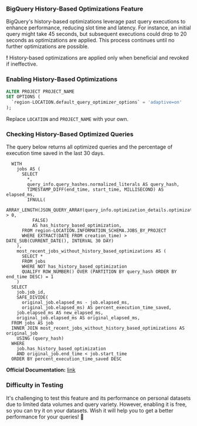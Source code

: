 ### BigQuery History-Based Optimizations Feature

BigQuery's history-based optimizations leverage past query executions to enhance performance, reducing slot time and latency. For instance, an initial query might take 45 seconds, but subsequent executions could drop to 20 seconds as optimizations are applied. This process continues until no further optimizations are possible.

**!** History-based optimizations are applied only when beneficial and revoked if ineffective.


### Enabling History-Based Optimizations

```sql
ALTER PROJECT PROJECT_NAME
SET OPTIONS (
  `region-LOCATION.default_query_optimizer_options` = 'adaptive=on'
);
```

Replace `LOCATION` and `PROJECT_NAME` with your own.


### Checking History-Based Optimized Queries

The query below returns all optimized queries and the percentage of execution time saved in the last 30 days.

```
  WITH
    jobs AS (
      SELECT
        *,
        query_info.query_hashes.normalized_literals AS query_hash,
        TIMESTAMP_DIFF(end_time, start_time, MILLISECOND) AS elapsed_ms,
        IFNULL(
          ARRAY_LENGTH(JSON_QUERY_ARRAY(query_info.optimization_details.optimizations)) > 0,
          FALSE)
          AS has_history_based_optimization,
      FROM region-LOCATION.INFORMATION_SCHEMA.JOBS_BY_PROJECT
      WHERE EXTRACT(DATE FROM creation_time) > DATE_SUB(CURRENT_DATE(), INTERVAL 30 DAY)
    ),
    most_recent_jobs_without_history_based_optimizations AS (
      SELECT *
      FROM jobs
      WHERE NOT has_history_based_optimization
      QUALIFY ROW_NUMBER() OVER (PARTITION BY query_hash ORDER BY end_time DESC) = 1
    )
  SELECT
    job.job_id,
    SAFE_DIVIDE(
      original_job.elapsed_ms - job.elapsed_ms,
      original_job.elapsed_ms) AS percent_execution_time_saved,
    job.elapsed_ms AS new_elapsed_ms,
    original_job.elapsed_ms AS original_elapsed_ms,
  FROM jobs AS job
  INNER JOIN most_recent_jobs_without_history_based_optimizations AS original_job
    USING (query_hash)
  WHERE
    job.has_history_based_optimization
    AND original_job.end_time < job.start_time
  ORDER BY percent_execution_time_saved DESC
```

**Official Documentation:** [link](https://cloud.google.com/bigquery/docs/history-based-optimizations)

### Difficulty in Testing
It's challenging to test this feature and its performance on personal datasets due to limited data volumes and query variety. However, enabling it is free, so you can try it on your datasets. Wish it will help you to get a better performance for your queries! 💪